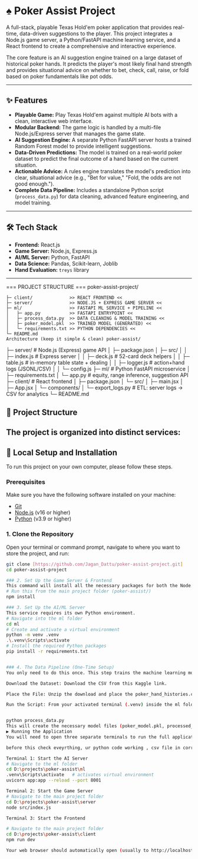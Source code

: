 # ♠️ Poker Assist Project

A full-stack, playable Texas Hold'em poker application that provides real-time, data-driven suggestions to the player. This project integrates a Node.js game server, a Python/FastAPI machine learning service, and a React frontend to create a comprehensive and interactive experience.

The core feature is an AI suggestion engine trained on a large dataset of historical poker hands. It predicts the player's most likely final hand strength and provides situational advice on whether to bet, check, call, raise, or fold based on poker fundamentals like pot odds.

---

## ✨ Features

* **Playable Game:** Play Texas Hold'em against multiple AI bots with a clean, interactive web interface.
* **Modular Backend:** The game logic is handled by a multi-file Node.js/Express server that manages the game state.
* **AI Suggestion Engine:** A separate Python FastAPI server hosts a trained Random Forest model to provide intelligent suggestions.
* **Data-Driven Predictions:** The model is trained on a real-world poker dataset to predict the final outcome of a hand based on the current situation.
* **Actionable Advice:** A rules engine translates the model's prediction into clear, situational advice (e.g., "Bet for value," "Fold, the odds are not good enough.").
* **Complete Data Pipeline:** Includes a standalone Python script (`process_data.py`) for data cleaning, advanced feature engineering, and model training.

---

## 🛠️ Tech Stack

* **Frontend:** React.js
* **Game Server:** Node.js, Express.js
* **AI/ML Server:** Python, FastAPI
* **Data Science:** Pandas, Scikit-learn, Joblib
* **Hand Evaluation:** `treys` library

---
=== PROJECT STRUCTURE ===
poker-assist-project/
   
    
    
    
    ├─ client/              >> REACT FRONTEND <<
    ├─ server/              >> NODE.JS + EXPRESS GAME SERVER <<
    ├─ ml/                  >> FASTAPI ML SERVICE + PIPELINE <<
    │   ├─ app.py           >> FASTAPI ENTRYPOINT <<
    │   ├─ process_data.py  >> DATA CLEANING & MODEL TRAINING <<
    │   ├─ poker_model.pkl  >> TRAINED MODEL (GENERATED) <<
    │   └─ requirements.txt >> PYTHON DEPENDENCIES <<
    └─ README.md
    Architecture (keep it simple & clean) poker-assist/ 
   ├─ server/ # Node.js (Express) game API │
   ├─ package.json │
   ├─ src/ │ 
   │ ├─ index.js # Express server │ 
   │ ├─ deck.js # 52-card deck helpers │ 
   │ ├─ table.js # in-memory table state + dealing │ 
   │ ├─ logger.js # action+hand logs (JSONL/CSV) │ 
   │ └─ config.js ├─ ml/ # Python FastAPI microservice │ 
   ├─ requirements.txt │ 
   └─ app.py # equity, range inference, suggestion API 
   ├─ client/ # React frontend │
   ├─ package.json │
   └─ src/ │ 
   ├─ main.jsx │ 
   ├─ App.jsx │
   └─ components/ │
   └─ export_logs.py # ETL: server logs -> CSV for analytics └─ README.md
  
## 📁 Project Structure

The project is organized into distinct services:
---

## 🚀 Local Setup and Installation

To run this project on your own computer, please follow these steps.

### Prerequisites

Make sure you have the following software installed on your machine:
* [Git](https://git-scm.com/)
* [Node.js](https://nodejs.org/en/) (v16 or higher)
* [Python](https://www.python.org/downloads/) (v3.9 or higher)

### 1. Clone the Repository
Open your terminal or command prompt, navigate to where you want to store the project, and run:
```bash
git clone [https://github.com/Jagan_Dattu/poker-assist-project.git]
cd poker-assist-project

### 2. Set Up the Game Server & Frontend
This command will install all the necessary packages for both the Node.js server and the React frontend from the package.json file.
# Run this from the main project folder (poker-assist/)
npm install

### 3. Set Up the AI/ML Server
This service requires its own Python environment.
# Navigate into the ml folder
cd ml
# Create and activate a virtual environment
python -m venv .venv
.\.venv\Scripts\activate
# Install the required Python packages
pip install -r requirements.txt


### 4. The Data Pipeline (One-Time Setup)
You only need to do this once. This step trains the machine learning model.

Download the Dataset: Download the CSV from this Kaggle link.

Place the File: Unzip the download and place the poker_hand_histories.csv file inside the ml folder. You may need to rename the file you download to match this name exactly.

Run the Script: From your activated terminal (.venv) inside the ml folder, run the processing script. This may take a few minutes.


python process_data.py
This will create the necessary model files (poker_model.pkl, processed_data.csv, etc.) inside the ml folder.
▶️ Running the Application
You will need to open three separate terminals to run the full application. Make sure you run them in order.

before this check eveyrthing, ur python code working , csv file in correct path, check codes in all (app.py,index.py,......), 

Terminal 1: Start the AI Server
# Navigate to the ml folder
cd D:\projects\poker-assist\ml
.venv\Scripts\activate   # activates virtual environment
uvicorn app:app --reload --port 8001

Terminal 2: Start the Game Server
# Navigate to the main project folder
cd D:\projects\poker-assist\server
node src/index.js

Terminal 3: Start the Frontend

# Navigate to the main project folder
cd D:\projects\poker-assist\client
npm run dev

Your web browser should automatically open (usually to http://localhost:3000 or http://localhost:5173) where you can create a table, deal cards, and start playing!



